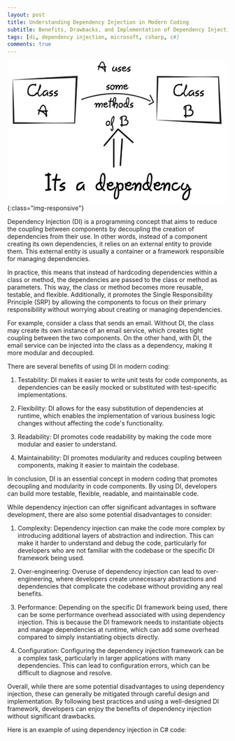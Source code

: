 ```yaml
---
layout: post
title: Understanding Dependency Injection in Modern Coding
subtitle: Benefits, Drawbacks, and Implementation of Dependency Injection with code examples in C# 
tags: [di, dependency injection, microsoft, csharp, c#]
comments: true
---
```


![Moving from Monolithic to Domain-Driven Design for a Distributed Web Application on Microsoft Cloud](../assets/img/posts/di.png){:class="img-responsive"}

Dependency Injection (DI) is a programming concept that aims to reduce the coupling between components by decoupling the creation of dependencies from their use. In other words, instead of a component creating its own dependencies, it relies on an external entity to provide them. This external entity is usually a container or a framework responsible for managing dependencies.

In practice, this means that instead of hardcoding dependencies within a class or method, the dependencies are passed to the class or method as parameters. This way, the class or method becomes more reusable, testable, and flexible. Additionally, it promotes the Single Responsibility Principle (SRP) by allowing the components to focus on their primary responsibility without worrying about creating or managing dependencies.

For example, consider a class that sends an email. Without DI, the class may create its own instance of an email service, which creates tight coupling between the two components. On the other hand, with DI, the email service can be injected into the class as a dependency, making it more modular and decoupled.

There are several benefits of using DI in modern coding:

1. Testability: DI makes it easier to write unit tests for code components, as dependencies can be easily mocked or substituted with test-specific implementations.

2. Flexibility: DI allows for the easy substitution of dependencies at runtime, which enables the implementation of various business logic changes without affecting the code's functionality.

3. Readability: DI promotes code readability by making the code more modular and easier to understand.

4. Maintainability: DI promotes modularity and reduces coupling between components, making it easier to maintain the codebase.

In conclusion, DI is an essential concept in modern coding that promotes decoupling and modularity in code components. By using DI, developers can build more testable, flexible, readable, and maintainable code.

While dependency injection can offer significant advantages in software development, there are also some potential disadvantages to consider:

1. Complexity: Dependency injection can make the code more complex by introducing additional layers of abstraction and indirection. This can make it harder to understand and debug the code, particularly for developers who are not familiar with the codebase or the specific DI framework being used.

2. Over-engineering: Overuse of dependency injection can lead to over-engineering, where developers create unnecessary abstractions and dependencies that complicate the codebase without providing any real benefits.

3. Performance: Depending on the specific DI framework being used, there can be some performance overhead associated with using dependency injection. This is because the DI framework needs to instantiate objects and manage dependencies at runtime, which can add some overhead compared to simply instantiating objects directly.

4. Configuration: Configuring the dependency injection framework can be a complex task, particularly in larger applications with many dependencies. This can lead to configuration errors, which can be difficult to diagnose and resolve.

Overall, while there are some potential disadvantages to using dependency injection, these can generally be mitigated through careful design and implementation. By following best practices and using a well-designed DI framework, developers can enjoy the benefits of dependency injection without significant drawbacks.

Here is an example of using dependency injection in C# code:

